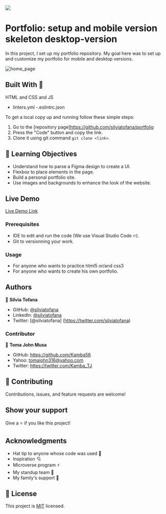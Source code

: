 ![](https://img.shields.io/badge/Microverse-blueviolet)

# Portfolio: setup and mobile version skeleton desktop-version

In this project, I set up my portfolio repository. My goal here was to set up and customize my portfolio for mobile and desktop versions.

![home_page](https://github.com/silviatofana/desktop-ersion/blob/work_about_myself/images/screenshot_home_page.png)

## Built With 🔨
 HTML and CSS and JS
 - linters.yml
 -.eslintrc.json

To get a local copy up and running follow these simple steps:
1. Go to the [repository page]https://github.com/silviatofana/portfolio
2. Press the "Code" button and copy the link.
3. Clone it using git command `git clone <link>`.

## :blue_book: Learning Objectives

- Understand how to parse a Figma design to create a UI.
- Flexbox to place elements in the page.
- Build a personal portfolio site.
- Use images and backgrounds to enhance the look of the website.

## Live Demo

[Live Demo Link](https://silviatofana.github.io/portfolio/)


### Prerequisites

- IDE to edit and run the code (We use Visual Studio Code 🔥).
- Git to versionning your work.


### Usage

- For anyone who wants to practice html5 or/and css3
- For anyone who wants to create his own portfolio.


## Authors

👤 **Silvia Tofana**

- GitHub: [@silviatofana](https://github.com/silviatofana)
- LinkedIn: [@silviatofana](www.linkedin.com/in/silvia-tofana-10b852186)
- Twitter: [@silviatofana] (https://twitter.com/silviatofana)

### Contributor
👤 **Toma John Musa**
- GitHub: https://github.com/Kamba56
- Yahoo: tomajohn316@yahoo.com
- Twitter: https://twitter.com/Kamba_TJ
## 🤝 Contributing

Contributions, issues, and feature requests are welcome!



## Show your support

Give a ⭐️ if you like this project!


## Acknowledgments

- Hat tip to anyone whose code was used 🔰
- Inspiration 💘
- Microverse program ⚡
- My standup team 🏹
- My family's support 🙌

## 📝 License

This project is [MIT](LICENSE) licensed.